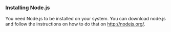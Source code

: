 ### Installing Node.js
You need Node.js to be installed on your system. You can download node.js and follow the instructions on how to do that on http://nodejs.org/.
